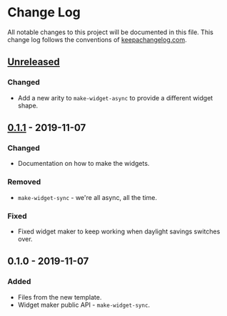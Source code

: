 # Change Log
All notable changes to this project will be documented in this file. This change log follows the conventions of [keepachangelog.com](http://keepachangelog.com/).

## [Unreleased]
### Changed
- Add a new arity to `make-widget-async` to provide a different widget shape.

## [0.1.1] - 2019-11-07
### Changed
- Documentation on how to make the widgets.

### Removed
- `make-widget-sync` - we're all async, all the time.

### Fixed
- Fixed widget maker to keep working when daylight savings switches over.

## 0.1.0 - 2019-11-07
### Added
- Files from the new template.
- Widget maker public API - `make-widget-sync`.

[Unreleased]: https://github.com/your-name/aoc-2018/compare/0.1.1...HEAD
[0.1.1]: https://github.com/your-name/aoc-2018/compare/0.1.0...0.1.1
